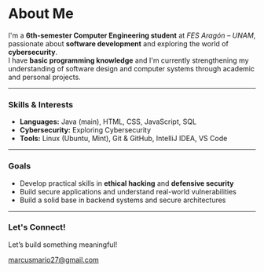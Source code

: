 #  About Me

I'm a <strong>6th-semester Computer Engineering student</strong> at <em>FES Aragón – UNAM</em>, passionate about <strong>software development</strong> and exploring the world of <strong>cybersecurity</strong>.  
I have <strong>basic programming knowledge</strong> and I'm currently strengthening my understanding of software design and computer systems through academic and personal projects.

---

### Skills & Interests

<ul>
  <li> <strong>Languages:</strong> Java (main), HTML, CSS, JavaScript, SQL  </li>
  <li> <strong>Cybersecurity:</strong> Exploring Cybersecurity </li>
  <li> <strong>Tools:</strong> Linux (Ubuntu, Mint), Git & GitHub, IntelliJ IDEA, VS Code</li>
</ul>

---

###  Goals

<ul>
  <li>Develop practical skills in <strong>ethical hacking</strong> and <strong>defensive security</strong></li>
  <li>Build secure applications and understand real-world vulnerabilities</li>
  <li>Build a solid base in backend systems and secure architectures</li>
</ul>

---

### Let's Connect!

Let’s build something meaningful! 

marcusmario27@gmail.com
